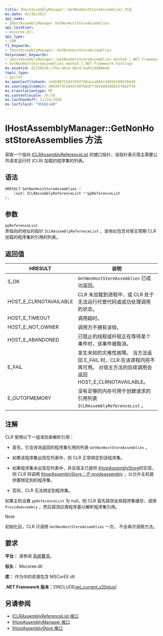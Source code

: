 ```yaml
---
title: IHostAssemblyManager::GetNonHostStoreAssemblies 方法
ms.date: 03/30/2017
api_name:
- IHostAssemblyManager.GetNonHostStoreAssemblies
api_location:
- mscoree.dll
api_type:
- COM
f1_keywords:
- IHostAssemblyManager::GetNonHostStoreAssemblies
helpviewer_keywords:
- IHostAssemblyManager::GetNonHostStoreAssemblies method [.NET Framework hosting]
- GetNonHostStoreAssemblies method [.NET Framework hosting]
ms.assetid: d2250b38-c76a-40ce-80c8-ba45149886e8
topic_type:
- apiref
ms.openlocfilehash: a34b907514376927d8a1aa66b136916108b704d8
ms.sourcegitcommit: d8020797a6657d0fbbdff362b80300815f682f94
ms.translationtype: MT
ms.contentlocale: zh-CN
ms.lasthandoff: 11/24/2020
ms.locfileid: "95681140"
---
```

# <a name="ihostassemblymanagergetnonhoststoreassemblies-method"></a>IHostAssemblyManager::GetNonHostStoreAssemblies 方法

获取一个指向 [ICLRAssemblyReferenceList](iclrassemblyreferencelist-interface.md) 的接口指针，该指针表示宿主需要公共语言运行时 (CLR) 加载的程序集的列表。  
  
## <a name="syntax"></a>语法  
  
```cpp  
HRESULT GetNonHostStoreAssemblies (  
    [out] ICLRAssemblyReferenceList **ppReferenceList  
);  
```  
  
## <a name="parameters"></a>参数  

 `ppReferenceList`  
 弄指向的地址的指针 `ICLRAssemblyReferenceList` ，该地址包含对宿主预期 CLR 加载的程序集的引用的列表。  
  
## <a name="return-value"></a>返回值  
  
|HRESULT|说明|  
|-------------|-----------------|  
|S_OK|`GetNonHostStoreAssemblies` 已成功返回。|  
|HOST_E_CLRNOTAVAILABLE|CLR 未加载到进程中，或 CLR 处于无法运行托管代码或成功处理调用的状态。|  
|HOST_E_TIMEOUT|调用超时。|  
|HOST_E_NOT_OWNER|调用方不拥有该锁。|  
|HOST_E_ABANDONED|已阻止的线程或纤程正在等待某个事件时，该事件被取消。|  
|E_FAIL|发生未知的灾难性故障。 当方法返回 E_FAIL 时，CLR 在该进程内将不再可用。 对宿主方法的后续调用会返回 HOST_E_CLRNOTAVAILABLE。|  
|E_OUTOFMEMORY|没有足够的内存可用于创建请求的引用列表 `ICLRAssemblyReferenceList` 。|  
  
## <a name="remarks"></a>注解  

 CLR 使用以下一组准则来解析引用：  
  
- 首先，它会咨询返回的程序集引用的列表 `GetNonHostStoreAssemblies` 。  
  
- 如果该程序集出现在列表中，则 CLR 正常绑定到该程序集。  
  
- 如果程序集未出现在列表中，并且宿主已提供 [IHostAssemblyStore](ihostassemblystore-interface.md)的实现，则 CLR 将调用 [IHostAssemblyStore：:P rovideassembly](ihostassemblystore-provideassembly-method.md) ，以允许主机提供要绑定到的程序集。  
  
- 否则，CLR 无法绑定到程序集。  
  
 如果主机设置 `ppReferenceList` 为 null，则 CLR 首先探测全局程序集缓存，调用 `ProvideAssembly` ，然后探测应用程序基以解析程序集引用。  
  
> [!NOTE]
> 初始化后，CLR 只调用 `GetNonHostStoreAssemblies` 一次。 不会再次调用方法。  
  
## <a name="requirements"></a>要求  

 **平台：** 请参阅 [系统要求](../../get-started/system-requirements.md)。  
  
 **标头：** Mscoree.dll  
  
 **库：** 作为中的资源包含 MSCorEE.dll  
  
 **.NET Framework 版本：**[!INCLUDE[net_current_v20plus](../../../../includes/net-current-v20plus-md.md)]  
  
## <a name="see-also"></a>另请参阅

- [ICLRAssemblyReferenceList 接口](iclrassemblyreferencelist-interface.md)
- [IHostAssemblyManager 接口](ihostassemblymanager-interface.md)
- [IHostAssemblyStore 接口](ihostassemblystore-interface.md)
